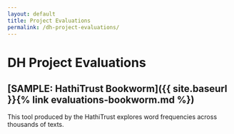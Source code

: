 ```yaml
---
layout: default
title: Project Evaluations
permalink: /dh-project-evaluations/
---
```


# DH Project Evaluations

## [SAMPLE: HathiTrust Bookworm]({{ site.baseurl }}{% link evaluations-bookworm.md %})
This tool produced by the HathiTrust explores word frequencies across thousands of texts.
